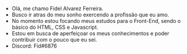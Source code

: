 - Olá, me chamo Fidel Alvarez Ferreira.
- Busco ir atras do meu sonho exercendo a profissão que eu amo.
- No momento estou focando meus estudos para o Front-End, sendo o básico do HTML, CSS e Javascript.
- Estou em busca de aperfeiçoar os meus conhecimentos e poder contribuir com o pouco que eu sei.
- Discord: Fid#6876

<!---
FidelAlvarez/FidelAlvarez is a ✨ special ✨ repository because its `README.md` (this file) appears on your GitHub profile.
You can click the Preview link to take a look at your changes.
--->
